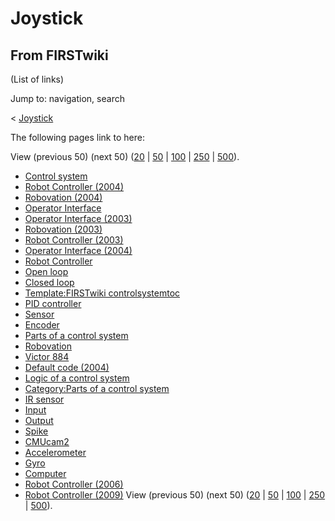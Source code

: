 # Joystick

## From FIRSTwiki

(List of links)

Jump to: navigation, search

< [Joystick](/index.php?title=Joystick&redirect=no "Joystick")

The following pages link to here:

View (previous 50) (next 50) ([20](/index.php?title=Special:Whatlinkshere/Joystick&limit=20&from=0 "Special:Whatlinkshere/Joystick") | [50](/index.php?title=Special:Whatlinkshere/Joystick&limit=50&from=0 "Special:Whatlinkshere/Joystick") | [100](/index.php?title=Special:Whatlinkshere/Joystick&limit=100&from=0 "Special:Whatlinkshere/Joystick") | [250](/index.php?title=Special:Whatlinkshere/Joystick&limit=250&from=0 "Special:Whatlinkshere/Joystick") | [500](/index.php?title=Special:Whatlinkshere/Joystick&limit=500&from=0 "Special:Whatlinkshere/Joystick")).

- [Control system](Control_system "Control system")
- [Robot Controller (2004)](Robot_Controller_%282004%29 "Robot Controller \(2004\)")
- [Robovation (2004)](Robovation_%282004%29 "Robovation \(2004\)")
- [Operator Interface](operator-interface)
- [Operator Interface (2003)](Operator_Interface_%282003%29 "Operator Interface \(2003\)")
- [Robovation (2003)](Robovation_%282003%29 "Robovation \(2003\)")
- [Robot Controller (2003)](Robot_Controller_%282003%29 "Robot Controller \(2003\)")
- [Operator Interface (2004)](Operator_Interface_%282004%29 "Operator Interface \(2004\)")
- [Robot Controller](robot-controller)
- [Open loop](Open_loop "Open loop")
- [Closed loop](Closed_loop "Closed loop")
- [Template:FIRSTwiki controlsystemtoc](Template:FIRSTwiki_controlsystemtoc "Template:FIRSTwiki controlsystemtoc")
- [PID controller](PID_controller "PID controller")
- [Sensor](sensor)
- [Encoder](Encoder "Encoder")
- [Parts of a control system](Parts_of_a_control_system "Parts of a control system")
- [Robovation](robovation)
- [Victor 884](victor-884)
- [Default code (2004)](Default_code_%282004%29 "Default code \(2004\)")
- [Logic of a control system](Logic_of_a_control_system "Logic of a control system")
- [Category:Parts of a control system](Category:Parts_of_a_control_system "Category:Parts of a control system")
- [IR sensor](IR_sensor "IR sensor")
- [Input](Input "Input")
- [Output](Output "Output")
- [Spike](spike-relay)
- [CMUcam2](CMUcam2 "CMUcam2")
- [Accelerometer](Accelerometer "Accelerometer")
- [Gyro](gyro)
- [Computer](Computer "Computer")
- [Robot Controller (2006)](Robot_Controller_%282006%29 "Robot Controller \(2006\)")
- [Robot Controller (2009)](Robot_Controller_%282009%29 "Robot Controller \(2009\)") View (previous 50) (next 50) ([20](/index.php?title=Special:Whatlinkshere/Joystick&limit=20&from=0 "Special:Whatlinkshere/Joystick") | [50](/index.php?title=Special:Whatlinkshere/Joystick&limit=50&from=0 "Special:Whatlinkshere/Joystick") | [100](/index.php?title=Special:Whatlinkshere/Joystick&limit=100&from=0 "Special:Whatlinkshere/Joystick") | [250](/index.php?title=Special:Whatlinkshere/Joystick&limit=250&from=0 "Special:Whatlinkshere/Joystick") | [500](/index.php?title=Special:Whatlinkshere/Joystick&limit=500&from=0 "Special:Whatlinkshere/Joystick")).
